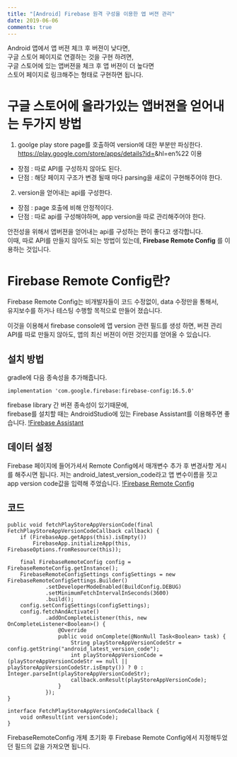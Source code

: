 ```yaml
---
title: "[Android] Firebase 원격 구성을 이용한 앱 버젼 관리"
date: 2019-06-06
comments: true
---
```


Android 앱에서 앱 버젼 체크 후 버젼이 낮다면,  
구글 스토어 페이지로 연결하는 것을 구현 하려면,   
구글 스토어에 있는 앱버젼을 체크 후 앱 버젼이 더 높다면  
스토어 페이지로 링크해주는 형태로 구현하면 됩니다.  

# 구글 스토어에 올라가있는 앱버젼을 얻어내는 두가지 방법

1. goolge play store page를 호출하여 version에 대한 부분만 파싱한다.  
https://play.google.com/store/apps/details?id=<APP ID>&hl=en%22 이용
- 장점 : 따로 API를 구성하지 않아도 된다. 
- 단점 : 해당 페이지 구조가 변경 될때 마다 parsing을 새로이 구현해주어야 한다.
  
2. version을 얻어내는 api를 구성한다. 
- 장점 : page 호출에 비해 안정적이다.  
- 단점 : 따로 api를 구성해야하며, app version을 따로 관리해주어야 한다.  

안전성을 위해서 앱버젼을 얻어내는 api를 구성하는 편이 좋다고 생각합니다.  
이때, 따로 API를 만들지 않아도 되는 방법이 있는데, 
**Firebase Remote Config** 를 이용하는 것입니다.  

# Firebase Remote Config란?

Firebase Remote Config는 비개발자들이 코드 수정없이, data 수정만을 통해서,  
유지보수를 하거나 테스팅 수행할 목적으로 만들어 졌습니다.  
  
이것을 이용해서 firebase console에 앱 version 관련 필드를 생성 하면, 버젼 관리 API를 따로 만들지 않아도, 
앱의 최신 버젼이 어떤 것인지를 얻어올 수 있습니다.  

## 설치 방법
gradle에 다음 종속성을 추가해줍니다.  
~~~
implementation 'com.google.firebase:firebase-config:16.5.0'
~~~
firebase library 간 버젼 종속성이 있기때문에,  
firebase를 설치할 때는 AndroidStudio에 있는 Firebase Assistant를 이용해주면 좋습니다.
[!Firebase Assistant](https://raw.githubusercontent.com/Ninja86/Ninja86.github.io/master/assets/article_images/2019-06-20-1/pic1.png)

## 데이터 설정
Firebase 페이지에 들어가셔서 Remote Config에서 매개변수 추가 후 변경사항 게시를 해주시면 됩니다. 
저는 android_latest_version_code라고 앱 변수이름을 짓고 app version code값을 입력해 주었습니다.
[!Firebase Remote Config](https://raw.githubusercontent.com/Ninja86/Ninja86.github.io/master/assets/article_images/2019-06-20-1/pic2.png)

## 코드 
~~~
public void fetchPlayStoreAppVersionCode(final FetchPlayStoreAppVersionCodeCallback callback) {
    if (FirebaseApp.getApps(this).isEmpty())
        FirebaseApp.initializeApp(this, FirebaseOptions.fromResource(this));

    final FirebaseRemoteConfig config = FirebaseRemoteConfig.getInstance();
    FirebaseRemoteConfigSettings configSettings = new FirebaseRemoteConfigSettings.Builder()
            .setDeveloperModeEnabled(BuildConfig.DEBUG)
            .setMinimumFetchIntervalInSeconds(3600)
            .build();
    config.setConfigSettings(configSettings);
    config.fetchAndActivate()
            .addOnCompleteListener(this, new OnCompleteListener<Boolean>() {
                @Override
                public void onComplete(@NonNull Task<Boolean> task) {
                    String playStoreAppVersionCodeStr = config.getString("android_latest_version_code");
                    int playStoreAppVersionCode = (playStoreAppVersionCodeStr == null || playStoreAppVersionCodeStr.isEmpty()) ? 0 : Integer.parseInt(playStoreAppVersionCodeStr);
                    callback.onResult(playStoreAppVersionCode);
                }
            });
}

interface FetchPlayStoreAppVersionCodeCallback {
    void onResult(int versionCode);
}
~~~
FirebaseRemoteConfig 개체 초기화 후 Firebase Remote Config에서 지정해두었던 필드의 값을 가져오면 됩니다.  

